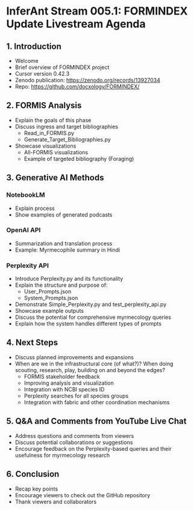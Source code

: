 # InferAnt Stream 005.1: FORMINDEX Update Livestream Agenda

## 1. Introduction
- Welcome
- Brief overview of FORMINDEX project
- Cursor version 0.42.3
- Zenodo publication: https://zenodo.org/records/13927034
- Repo: https://github.com/docxology/FORMINDEX/

## 2. FORMIS Analysis
- Explain the goals of this phase
- Discuss ingress and target bibliographies
  - Read_in_FORMIS.py
  - Generate_Target_Bibliographies.py
- Showcase visualizations
  - All-FORMIS visualizations
  - Example of targeted bibliography (Foraging)

## 3. Generative AI Methods
### NotebookLM 
- Explain process
- Show examples of generated podcasts

### OpenAI API
- Summarization and translation process
- Example: Myrmecophile summary in Hindi

### Perplexity API
- Introduce Perplexity.py and its functionality
- Explain the structure and purpose of:
  - User_Prompts.json
  - System_Prompts.json
- Demonstrate Simple_Perplexity.py and test_perplexity_api.py
- Showcase example outputs
- Discuss the potential for comprehensive myrmecology queries
- Explain how the system handles different types of prompts

## 4. Next Steps
- Discuss planned improvements and expansions
- When are we in the infrastructural core (of what?)? When doing scouting, research, play, building on and beyond the edges? 
  - FORMIS stakeholder feedback
  - Improving analysis and visualization
  - Integration with NCBI species ID
  - Perplexity searches for all species groups
  - Integration with fabric and other coordination mechanisms

## 5. Q&A and Comments from YouTube Live Chat
- Address questions and comments from viewers
- Discuss potential collaborations or suggestions
- Encourage feedback on the Perplexity-based queries and their usefulness for myrmecology research

## 6. Conclusion
- Recap key points
- Encourage viewers to check out the GitHub repository
- Thank viewers and collaborators
